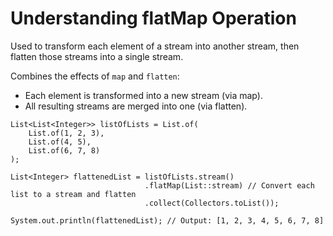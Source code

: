 # Understanding flatMap Operation

Used to transform each element of a stream into another stream, then flatten those streams into a single stream. 

Combines the effects of `map` and `flatten`:
- Each element is transformed into a new stream (via map).
- All resulting streams are merged into one (via flatten).

```
List<List<Integer>> listOfLists = List.of(
    List.of(1, 2, 3),
    List.of(4, 5),
    List.of(6, 7, 8)
);

List<Integer> flattenedList = listOfLists.stream()
                              .flatMap(List::stream) // Convert each list to a stream and flatten
                              .collect(Collectors.toList());

System.out.println(flattenedList); // Output: [1, 2, 3, 4, 5, 6, 7, 8]
```